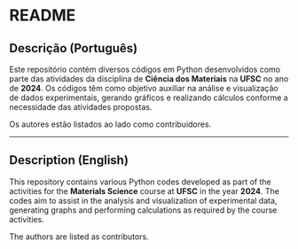 # README

## Descrição (Português)

Este repositório contém diversos códigos em Python desenvolvidos como parte das atividades da disciplina de **Ciência dos Materiais** na **UFSC** no ano de **2024**. Os códigos têm como objetivo auxiliar na análise e visualização de dados experimentais, gerando gráficos e realizando cálculos conforme a necessidade das atividades propostas.

Os autores estão listados ao lado como contribuidores.

---

## Description (English)

This repository contains various Python codes developed as part of the activities for the **Materials Science** course at **UFSC** in the year **2024**. The codes aim to assist in the analysis and visualization of experimental data, generating graphs and performing calculations as required by the course activities.

The authors are listed as contributors.

